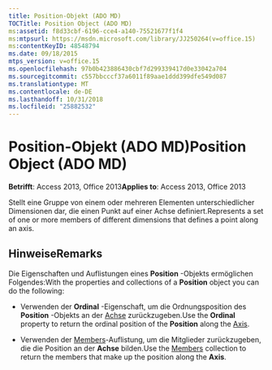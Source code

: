 ```yaml
---
title: Position-Objekt (ADO MD)
TOCTitle: Position Object (ADO MD)
ms:assetid: f8d33cbf-6196-cce4-a140-75521677f1f4
ms:mtpsurl: https://msdn.microsoft.com/library/JJ250264(v=office.15)
ms:contentKeyID: 48548794
ms.date: 09/18/2015
mtps_version: v=office.15
ms.openlocfilehash: 97b0b423886430cbf7d299339417d0e33042a704
ms.sourcegitcommit: c557bbcccf37a6011f89aae1ddd399dfe549d087
ms.translationtype: MT
ms.contentlocale: de-DE
ms.lasthandoff: 10/31/2018
ms.locfileid: "25882532"
---
```

# <a name="position-object-ado-md"></a><span data-ttu-id="bf8c1-102">Position-Objekt (ADO MD)</span><span class="sxs-lookup"><span data-stu-id="bf8c1-102">Position Object (ADO MD)</span></span>


<span data-ttu-id="bf8c1-103">**Betrifft**: Access 2013, Office 2013</span><span class="sxs-lookup"><span data-stu-id="bf8c1-103">**Applies to**: Access 2013, Office 2013</span></span>

<span data-ttu-id="bf8c1-104">Stellt eine Gruppe von einem oder mehreren Elementen unterschiedlicher Dimensionen dar, die einen Punkt auf einer Achse definiert.</span><span class="sxs-lookup"><span data-stu-id="bf8c1-104">Represents a set of one or more members of different dimensions that defines a point along an axis.</span></span>

## <a name="remarks"></a><span data-ttu-id="bf8c1-105">Hinweise</span><span class="sxs-lookup"><span data-stu-id="bf8c1-105">Remarks</span></span>

<span data-ttu-id="bf8c1-106">Die Eigenschaften und Auflistungen eines **Position** -Objekts ermöglichen Folgendes:</span><span class="sxs-lookup"><span data-stu-id="bf8c1-106">With the properties and collections of a **Position** object you can do the following:</span></span>

  - <span data-ttu-id="bf8c1-107">Verwenden der **Ordinal** -Eigenschaft, um die Ordnungsposition des **Position** -Objekts an der [Achse](axis-object-ado-md.md) zurückzugeben.</span><span class="sxs-lookup"><span data-stu-id="bf8c1-107">Use the **Ordinal** property to return the ordinal position of the **Position** along the [Axis](axis-object-ado-md.md).</span></span>

  - <span data-ttu-id="bf8c1-108">Verwenden der [Members](members-collection-ado-md.md)-Auflistung, um die Mitglieder zurückzugeben, die die Position an der **Achse** bilden.</span><span class="sxs-lookup"><span data-stu-id="bf8c1-108">Use the [Members](members-collection-ado-md.md) collection to return the members that make up the position along the **Axis**.</span></span>

